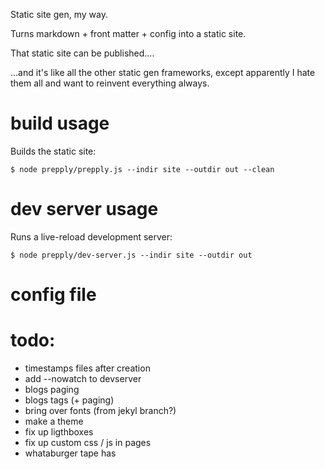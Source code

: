 Static site gen, my way.

Turns markdown + front matter + config into a static site.

That static site can be published....

...and it's like all the other static gen frameworks, except apparently I hate them all
and want to reinvent everything always.

# build usage

Builds the static site:

```
$ node prepply/prepply.js --indir site --outdir out --clean
```

# dev server usage

Runs a live-reload development server:

```
$ node prepply/dev-server.js --indir site --outdir out
```

# config file


# todo:

* timestamps files after creation
* add --nowatch to devserver
* blogs paging
* blogs tags (+ paging)
* bring over fonts (from jekyl branch?)
* make a theme
* fix up ligthboxes
* fix up custom css / js in pages
* whataburger tape has <style> css in it
* training of marine - custom title with <br/> in it (needed)
* school.md custom title (red)
* fix linkpile
* fix cowstick
* ...
